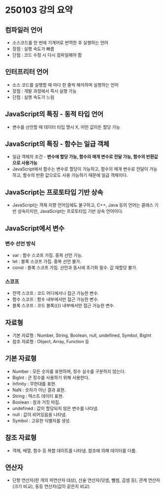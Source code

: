 # 250103 강의 요약

## 컴파일러 언어
- 소스코드를 한 번에 기계어로 번역한 후 실행하는 언어
- 장점 : 실행 속도가 빠름
- 단점 : 코드 수정 시 다시 컴파일해야 함

## 인터프리터 언어
- 소스 코드를 실행할 때 마다 한 줄씩 해석하며 실행하는 언어
- 장점 : 개발 과정에서 즉시 실행 가능
- 단점 : 실행 속도가 느림

## JavaScript의 특징 - 동적 타입 언어
- 변수를 선언할 때 데이터 타입 명시 X, 어떤 값이든 할당 가능

## JavaScript의 특징 - 함수는 일급 객체
- 일급 객체의 조건 - **변수에 할당 가능, 함수의 매개 변수로 전달 가능, 함수의 반환값으로 사용가능**
- JavaScript에서 함수는 변수로 할당이 가능하고, 함수의 매개 변수로 전달이 가능하고, 함수의 반환 값으로도 사용 가능하기 때문에 일급 객체이다.

## JavaScript는 프로토타입 기반 상속
- JavaScript는 객체 지향 언어임에도 불구하고, C++, Java 등의 언어는 클래스 기반 상속이지만, JavaScript는 프로토타입 기반 상속 언어이다.

## JavaScript에서 변수
### 변수 선언 방식
- var : 함수 스코프 가짐. 중복 선언 가능. 
- let : 블록 스코프 가짐. 중복 선언 불가.
- const : 블록 스코프 가짐. 선언과 동시에 초기화 필수. 값 재할당 불가.

### 스코프
- 전역 스코프 : 코드 어디에서나 접근 가능한 변수.
- 함수 스코프 : 함수 내부에서만 접근 가능한 변수.
- 블록 스코프 : 코드 블록({}) 내부에서만 접근 가능한 변수.

## 자료형
- 기본 자료형 : Number, String, Boolean, null, undefined, Symbol, BigInt
- 참조 자료형 : Object, Array, Function 등

## 기본 자료형
- Number : 모든 숫자를 표현하며, 정수 실수를 구분하지 않는다.
- BigInt : 큰 정수를 사용하기 위해 사용한다.
- Infinity : 무한대를 표현.
- NaN : 숫자가 아닌 결과 표현.
- String : 텍스트 데이터 표현.
- Boolean : 참과 거짓 따짐.
- undefined : 값이 할당되지 않은 변수를 나타냄.
- null : 값이 비어있음을 나타냄.
- Symbol : 고유한 식별자를 생성.

## 참조 자료형
- 객체, 배열, 함수 등 복합 데이트를 나타냄. 참조에 의해 데이터를 다룸.

## 연산자
- 단항 연산자(한 개의 피연산자 대상), 산술 연산자(덧셈, 뺄셈, 곱셈 등), 관계 연산자(크기 비교), 동등 연산자(값이 같은지 비교)